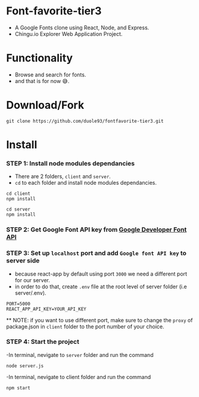# Font-favorite-tier3

- A Google Fonts clone using React, Node, and Express.
- Chingu.io Explorer Web Application Project.

# Functionality
- Browse and search for fonts.
- and that is for now 😅.

# Download/Fork 

`git clone https://github.com/duole93/fontfavorite-tier3.git`

# Install

### STEP 1: Install node modules dependancies

- There are 2 folders, `client` and `server`.
- `cd` to each folder and install node modules dependancies.

```
cd client
npm install
```
```
cd server
npm install
``` 

### STEP 2: Get Google Font API key from [Google Developer Font API](https://developers.google.com/fonts/docs/developer_api)

### STEP 3: Set up `localhost` port and add `Google font API key` to server side

- because react-app by default using port `3000` we need a different port for our server.
- in order to do that, create `.env` file at the root level of server folder (i.e server/.env).

```
PORT=5000
REACT_APP_API_KEY=YOUR_API_KEY
```
** NOTE: if you want to use different port, make sure to change the `proxy` of package.json in `client` folder to the port number of your choice. 


### STEP 4: Start the project

-In terminal, nevigate to `server` folder and run the command

`node server.js`

-In terminal, nevigate to client folder and run the command

`npm start`


